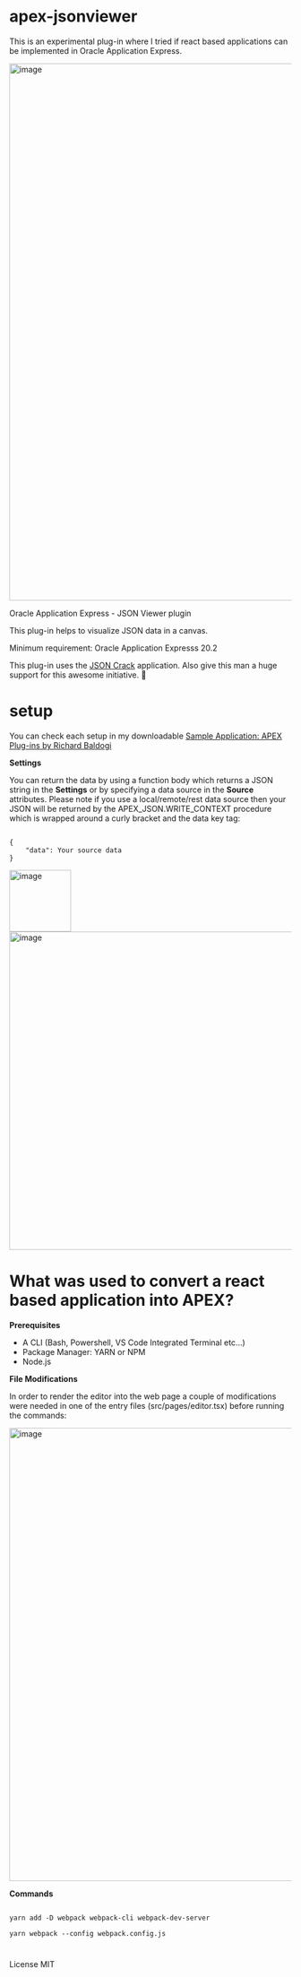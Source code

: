 # apex-jsonviewer
This is an experimental plug-in where I tried if react based applications can be implemented in Oracle Application Express.

<img width="959" alt="image" src="https://user-images.githubusercontent.com/100072414/211216526-1b735f5c-dfdd-466a-9bdc-3881a4124430.png">

Oracle Application Express - JSON Viewer plugin

This plug-in helps to visualize JSON data in a canvas.

Minimum requirement: Oracle Application Expresss 20.2

This plug-in uses the <a href="https://jsoncrack.com/" rel="nofollow">JSON Crack</a> application. Also give this man a huge support for this awesome initiative. :muscle:

# setup

You can check each setup in my downloadable <a href="https://github.com/baldogiRichard/plug-in-site" rel="nofollow">Sample Application: APEX Plug-ins by Richard Baldogi</a>

<b>Settings</b>

You can return the data by using a function body which returns a JSON string in the <b>Settings</b> or by specifying a data source in the <b>Source</b> attributes. Please note if you use a local/remote/rest data source then your JSON will be returned by the APEX_JSON.WRITE_CONTEXT procedure which is wrapped around a curly bracket and the data key tag: 

<pre><code>
{ 
    "data": Your source data
}
</code></pre>

<img width="110" alt="image" src="https://user-images.githubusercontent.com/100072414/211217923-6904661d-3acb-4e15-8df2-6abb4cffae45.png">

<img width="568" alt="image" src="https://user-images.githubusercontent.com/100072414/211217897-8b98b49d-dd16-4cdd-8eb4-7ccfde2ce775.png">

# What was used to convert a react based application into APEX?

<b>Prerequisites</b>

<ul>
    <li>A CLI (Bash, Powershell, VS Code Integrated Terminal etc...)</li>
    <li>Package Manager: YARN or NPM</li>
    <li>Node.js</li>
</ul>

<b>File Modifications</b>

In order to render the editor into the web page a couple of modifications were needed in one of the entry files (src/pages/editor.tsx) before running the commands:

<img width="809" alt="image" src="https://user-images.githubusercontent.com/100072414/211220610-7818cc99-dfce-489e-9285-3668410fd00d.png">


<b>Commands</b>

<pre><code>
yarn add -D webpack webpack-cli webpack-dev-server

yarn webpack --config webpack.config.js
</code></pre>

#

License MIT
